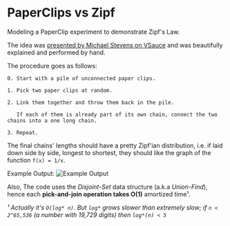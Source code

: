 # PaperClips vs Zipf
Modeling a PaperClip experiment to demonstrate Zipf's Law.

The idea was [presented by Michael Stevens on VSauce](https://www.youtube.com/watch?time_continue=86&v=fCn8zs912OE) and was beautifully explained and performed by hand.

The procedure goes as follows:

    0. Start with a pile of unconnected paper clips.
    
    1. Pick two paper clips at random.
    
    2. Link them together and throw them back in the pile. 
    
       If each of them is already part of its own chain, connect the two chains into a one long chain.
    
    3. Repeat.


The final chains' lengths should have a pretty Zipf'ian distribution, i.e.
if laid down side by side, longest to shortest, they should like the graph of the function `f(x) = 1/x`.

Example Output:
![Example Output](https://raw.githubusercontent.com/nitasn/PaperClips_vs_Zipf/main/output-screenshot.png "Example Output")

Also,
The code uses the *Disjoint-Set* data structure (a.k.a *Union-Find*), 
hence each **pick-and-join operation takes O(1)** amortized time¹.

*¹ Actually it's `O(log* n)`. But `log*` grows slower than extremely slow;
if `n < 2^65,536` (a number with 19,729 digits) then `log*(n) < 5`*

